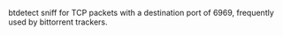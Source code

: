 btdetect sniff for TCP packets with a destination port of 6969, frequently used by bittorrent trackers.
